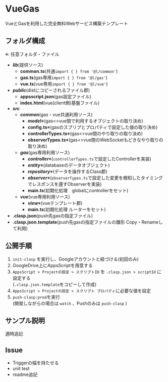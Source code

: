 # VueGas
VueとGasを利用した完全無料Webサービス構築テンプレート

## フォルダ構成 
※: 任意フォルダ・ファイル
- **_lib_**(提供ソース)
  - **common.ts**(共通`import { } from '@l/common'`)
  - **gas.ts**(gas専用`import { } from '@l/gas'`)
  - **vue.ts**(vue専用`import { } from '@l/vue'`)
- **_public_**(distにコピーされるファイル郡)
  - **appsscript.json**(gas設定ファイル)
  - **index.html**(vue(client側)基盤ファイル)
- **_src_**
  - **_common_**(gas・vue共通利用ソース)
    - **_model_**※(gas<>vue間で利用するオブジェクトの取り決め)
    - **config.ts**※(gasのスプリプとプロパティで設定した値の取り決め)
    - **controllerTypes.ts**※(gas<>vue間のやり取りの取り決め)
    - **observerTypes.ts**※(gas<>vue間のWebSocketもどきなやり取りの取り決め)
  - **_gas_**(gas専用利用ソース)
    - **_controller_**※(`controllerTypes.ts`で設定したControllerを実装)
    - **_entity_**※(databaseのデータオブジェクト)
    - **_repository_**※(データを操作するClass郡)
    - **_observer_**※(`observerTypes.ts`で設定した変更を検知したタイミングでレスポンスを還すObserverを実装)
    - **main.ts**(初期化処理　globalにcontrollerをセット)
  - **_vue_**(vue専用利用ソース)
    - **_view_**※(vueテンプレート郡)
    - **main.ts**(初期化処理 ルーターをセット)
- **.clasp.json**(push先gasの指定ファイル)
- **.clasp.json.template**(push先gasの指定ファイルの雛形 Copy・Renameして利用)
## 公開手順
1. `init-clasp` を実行し、Googleアカウントと紐づける(初回のみ)
2. GoogleDrive上にAppsScriptを用意する
3. `AppsScript > Projectの設定 > スクリプトID` を `.clasp.json > scriptId` に設定する  
  (`.clasp.json.template`をコピーして作成)
4. `AppsScript > Projectの設定 > スクリプト プロパティ`に必要な値を設定  
5. `push-clasp:prod`を実行  
   (開発しながらの場合は `watch` 、Pushのみは `push-clasp` )
## サンプル説明
適時追記

## Issue
- Triggerの幅を持たせる
- unit test
- readme追記